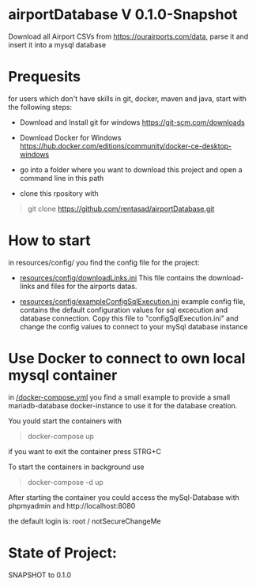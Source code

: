 # airportDatabase V 0.1.0-Snapshot
Download all Airport CSVs from https://ourairports.com/data, parse it and insert it into a mysql database

# Prequesits

for users which don't have skills in git, docker, maven and java, start with the following steps:
- Download and Install git for windows
  https://git-scm.com/downloads

- Download Docker for Windows
  https://hub.docker.com/editions/community/docker-ce-desktop-windows

- go into a folder where you want to download this project and open a command line in this path
- clone this rpository with
> git clone https://github.com/rentasad/airportDatabase.git


# How to start

in resources/config/ you find the config file for the project:

- [resources/config/downloadLinks.ini](resources/config/downloadLinks.ini)
  This file contains the download-links and files for the airports datas. 

- [resources/config/exampleConfigSqlExecution.ini](resources/config/exampleConfigSqlExecution.ini)
  example config file, contains the default configuration values for sql excecution and database connection. 
  Copy this file to "configSqlExecution.ini" and change the config values to connect to your mySql database instance

# Use Docker to connect to own local mysql container
in [/docker-compose.yml](/docker-compose.yml) you find a small example to provide a 
small mariadb-database docker-instance to use it for the database creation.

You yould start the containers with 
> docker-compose up

if you want to exit the container press STRG+C 

To start the containers in background use

> docker-compose -d up

After starting the container you could access the mySql-Database with phpmyadmin and 
http://localhost:8080

the default login is: root / notSecureChangeMe



# State of Project:
SNAPSHOT to 0.1.0
